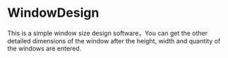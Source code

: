 # WindowDesign
This is a simple window size design software，You can get the other detailed dimensions of the window after the height, width and quantity of the windows are entered.
